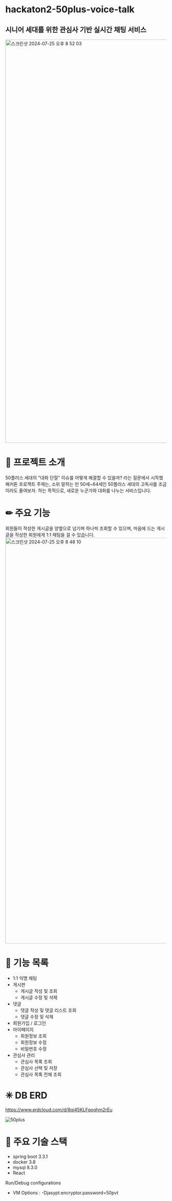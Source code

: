 # hackaton2-50plus-voice-talk
## 시니어 세대를 위한 관심사 기반 실시간 채팅 서비스
<img width="1258" alt="스크린샷 2024-07-25 오후 8 52 03" src="https://github.com/user-attachments/assets/cad08344-7146-48cb-b8d9-0a33f58d27ff">

# 📩 프로젝트 소개
50플러스 세대의 "대화 단절" 이슈를 어떻게 해결할 수 있을까? 라는 질문에서 시작했
해커톤 프로젝트 주제는, 소위 말하는 만 50세~64세인 50플러스 세대의 고독사를 조금이라도 줄여보자. 하는 목적으로, 새로운 누군가와 대화를 나누는 서비스입니다.

# ✏ 주요 기능
회원들이 작성한 게시글을 양옆으로 넘기며 하나씩 조회할 수 있으며, 마음에 드는 게시글을 작성한 회원에게 1:1 채팅을 걸 수 있습니다.
<img width="1265" alt="스크린샷 2024-07-25 오후 8 48 10" src="https://github.com/user-attachments/assets/9c896f38-ec34-4e87-82cc-4d340ab16bdb">

# 📎 기능 목록
- 1:1 익명 채팅
- 게시판
  - 게시글 작성 및 조회
  - 게시글 수정 및 삭제 
- 댓글
  - 댓글 작성 및 댓글 리스트 조회
  - 댓글 수정 및 삭제 
- 회원가입 / 로그인
- 마이페이지
  - 회원정보 조회
  - 회원정보 수정
  - 비밀번호 수정 
- 관심사 관리
  - 관심사 목록 조회
  - 관심사 선택 및 저장
  - 관심사 목록 전체 조회

# ✳ DB ERD

https://www.erdcloud.com/d/8qj45KLFqoqhm2rEu

![50plus](https://github.com/user-attachments/assets/54e61438-1550-4c88-8182-df10fb18a69c)

# 🪯 주요 기술 스택
- spring boot 3.3.1
- docker 3.8
- mysql 8.3.0
- React




Run/Debug configurations
- VM Options : -Djasypt.encryptor.password=50pvt
